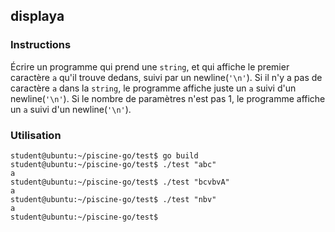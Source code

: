 ## displaya

### Instructions

Écrire un programme qui prend une `string`, et qui affiche le premier caractère `a` qu'il trouve dedans, suivi par un newline(`'\n'`). Si il n'y a pas de caractère `a` dans la `string`, le programme affiche juste un `a` suivi d'un newline(`'\n'`). Si le nombre de paramètres n'est pas 1, le programme affiche un `a` suivi d'un newline(`'\n'`).

### Utilisation

```console
student@ubuntu:~/piscine-go/test$ go build
student@ubuntu:~/piscine-go/test$ ./test "abc"
a
student@ubuntu:~/piscine-go/test$ ./test "bcvbvA"
a
student@ubuntu:~/piscine-go/test$ ./test "nbv"
a
student@ubuntu:~/piscine-go/test$
```

